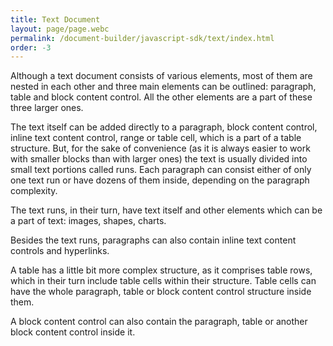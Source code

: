 ```yaml
---
title: Text Document
layout: page/page.webc
permalink: /document-builder/javascript-sdk/text/index.html
order: -3
---
```

Although a text document consists of various elements, most of them are nested in each other and three main elements can be outlined: paragraph, table and block content control. All the other elements are a part of these three larger ones.

The text itself can be added directly to a paragraph, block content control, inline text content control, range or table cell, which is a part of a table structure. But, for the sake of convenience (as it is always easier to work with smaller blocks than with larger ones) the text is usually divided into small text portions called runs. Each paragraph can consist either of only one text run or have dozens of them inside, depending on the paragraph complexity.

The text runs, in their turn, have text itself and other elements which can be a part of text: images, shapes, charts.

Besides the text runs, paragraphs can also contain inline text content controls and hyperlinks.

A table has a little bit more complex structure, as it comprises table rows, which in their turn include table cells within their structure. Table cells can have the whole paragraph, table or block content control structure inside them.

A block content control can also contain the paragraph, table or another block content control inside it.
